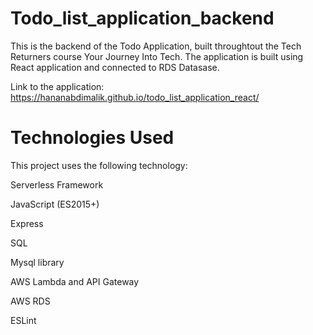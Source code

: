 # Todo_list_application_backend

This is the backend of the Todo Application, built throughtout the Tech Returners course Your Journey Into Tech.
The application is built using React application and connected to RDS Datasase.

Link to the application: https://hananabdimalik.github.io/todo_list_application_react/


# Technologies Used 

This project uses the following technology:

Serverless Framework

JavaScript (ES2015+)

Express

SQL

Mysql library

AWS Lambda and API Gateway

AWS RDS

ESLint

